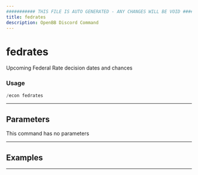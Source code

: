 ```yaml
---
########### THIS FILE IS AUTO GENERATED - ANY CHANGES WILL BE VOID ###########
title: fedrates
description: OpenBB Discord Command
---
```


# fedrates

Upcoming Federal Rate decision dates and chances

### Usage

```python wordwrap
/econ fedrates
```

---

## Parameters

This command has no parameters



---

## Examples


---
